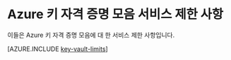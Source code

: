 <properties
   pageTitle="Azure 키 자격 증명 모음 서비스 제한 사항 | Microsoft Azure"
   description="Azure 키 자격 증명 모음에 대한 서비스 제한 사항을 알아봅니다."
   documentationCenter="dev-center-name"
   services="key-vault"  
   authors="msmbaldwin"
   manager="mbaldwin"
   editor=""/>

<tags
   ms.service="key-vault"
   ms.devlang="na"
   ms.topic="article"
   ms.tgt_pltfrm="na"
   ms.workload="identity"
   ms.date="09/16/2016"
   ms.author="mbaldwin"/>

# Azure 키 자격 증명 모음 서비스 제한 사항

이들은 Azure 키 자격 증명 모음에 대 한 서비스 제한 사항입니다.

[AZURE.INCLUDE [key-vault-limits](../../includes/key-vault-limits.md)]

<!---HONumber=AcomDC_0921_2016-->